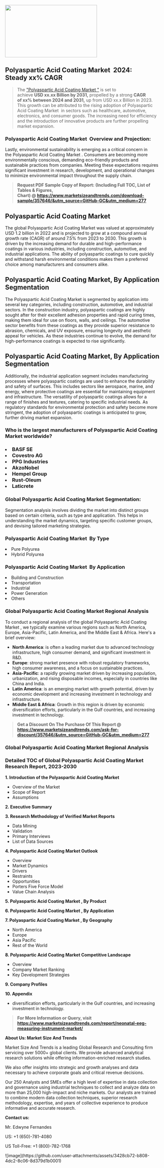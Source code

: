 <p><img class="alignnone size-medium wp-image-20088" src="https://ffe5etoiles.com/wp-content/uploads/2024/12/MST1-300x171.png" alt="" width="300" height="171" /></p><h2 id="ember46" class="ember-view reader-text-block__heading-2">Polyaspartic Acid Coating Market &nbsp;2024: Steady&nbsp;xx% CAGR</h2><blockquote id="ember47" class="ember-view reader-text-block__blockquote">The&nbsp;<a class="app-aware-link " href="https://www.marketsizeandtrends.com/download-sample/357646/&utm_source=GitHub-GC&utm_medium=277" target="_blank" data-test-app-aware-link="">"Polyaspartic Acid Coating Market "</a>&nbsp;is set to achieve&nbsp;<strong>USD&nbsp;xx.xx&nbsp;Billion by 2031,</strong>&nbsp;propelled by a strong&nbsp;<strong>CAGR of&nbsp;xx% between 2024 and 2031,</strong>&nbsp;up from USD xx.x Billion in 2023. This growth can be attributed to the rising adoption of&nbsp;Polyaspartic Acid Coating Market &nbsp;in sectors such as healthcare, automotive, electronics, and consumer goods. The increasing need for efficiency and the introduction of innovative products are further propelling market expansion.</blockquote><h3 id="ember48" class="ember-view reader-text-block__heading-3">Polyaspartic Acid Coating Market &nbsp;Overview and Projection:</h3><p id="ember49" class="ember-view reader-text-block__paragraph">Lastly, environmental sustainability is emerging as a critical concern in the&nbsp;Polyaspartic Acid Coating Market . Consumers are becoming more environmentally conscious, demanding eco-friendly products and sustainable practices from companies. Meeting these expectations requires significant investment in research, development, and operational changes to minimize environmental impact throughout the supply chain.</p><blockquote id="ember50" class="ember-view reader-text-block__blockquote"><strong>Request PDF Sample Copy of Report: (Including Full TOC, List of Tables &amp; Figures, Chart)&nbsp;@&nbsp;<strong><a href="https://www.marketsizeandtrends.com/download-sample/357646/&utm_source=GitHub-GC&utm_medium=277" target="_blank">https://www.marketsizeandtrends.com/download-sample/357646/&utm_source=GitHub-GC&utm_medium=277</a></strong></strong></blockquote><h3 class=""> <h2>Polyaspartic Acid Coating Market</h2><p>The global Polyaspartic Acid Coating Market was valued at approximately USD 1.2 billion in 2022 and is projected to grow at a compound annual growth rate (CAGR) of around 7.5% from 2023 to 2030. This growth is driven by the increasing demand for durable and high-performance coatings in various industries, including construction, automotive, and industrial applications. The ability of polyaspartic coatings to cure quickly and withstand harsh environmental conditions makes them a preferred choice among manufacturers and consumers alike.</p><h2>Polyaspartic Acid Coating Market, By Application Segmentation</h2><p>The Polyaspartic Acid Coating Market is segmented by application into several key categories, including construction, automotive, and industrial sectors. In the construction industry, polyaspartic coatings are highly sought after for their excellent adhesion properties and rapid curing times, making them ideal for use on floors, walls, and ceilings. The automotive sector benefits from these coatings as they provide superior resistance to abrasion, chemicals, and UV exposure, ensuring longevity and aesthetic appeal for vehicles. As these industries continue to evolve, the demand for high-performance coatings is expected to rise significantly.</p><h2>Polyaspartic Acid Coating Market, By Application Segmentation</h2><p>Additionally, the industrial application segment includes manufacturing processes where polyaspartic coatings are used to enhance the durability and safety of surfaces. This includes sectors like aerospace, marine, and energy, where protective coatings are essential for maintaining equipment and infrastructure. The versatility of polyaspartic coatings allows for a range of finishes and textures, catering to specific industrial needs. As regulatory standards for environmental protection and safety become more stringent, the adoption of polyaspartic coatings is anticipated to grow, further driving market expansion.</p></h3><h3 id="" class="">Who is the largest manufacturers of&nbsp;Polyaspartic Acid Coating Market  worldwide?</h3><h3 class=""></Li><Li>BASF SE</Li><Li> Covestro AG</Li><Li> PPG Industries</Li><Li> AkzoNobel</Li><Li> Hempel Group</Li><Li> Rust-Oleum</Li><Li> Laticrete</h3><h3 id="ember53" class="ember-view reader-text-block__heading-3">Global&nbsp;Polyaspartic Acid Coating Market  Segmentation:</h3><p id="ember54" class="ember-view reader-text-block__paragraph">Segmentation analysis involves dividing the market into distinct groups based on certain criteria, such as type and application. This helps in understanding the market dynamics, targeting specific customer groups, and devising tailored marketing strategies.</p><h3 id="" class="">Polyaspartic Acid Coating Market &nbsp;By Type</h3><p></Li><Li>Pure Polyurea</Li><Li> Hybrid Polyurea</p><h3 id="" class="">Polyaspartic Acid Coating Market &nbsp;By Application</h3><p class=""></Li><Li>Building and Construction</Li><Li> Transportation</Li><Li> Industrial</Li><Li> Power Generation</Li><Li> Others</p><h3 id="ember62" class="ember-view reader-text-block__heading-3">Global Polyaspartic Acid Coating Market  Regional Analysis</h3><p id="ember63" class="ember-view reader-text-block__paragraph">To conduct a regional analysis of the global Polyaspartic Acid Coating Market , we typically examine various regions such as North America, Europe, Asia-Pacific, Latin America, and the Middle East &amp; Africa. Here's a brief overview:</p><ul><li><strong>North America</strong>: is often a leading market due to advanced technology infrastructure, high consumer demand, and significant investment in R&amp;D.</li><li><strong>Europe</strong>: strong market presence with robust regulatory frameworks, high consumer awareness, and a focus on sustainable practices.</li><li><strong>Asia-Pacific</strong>: a rapidly growing market driven by increasing population, urbanization, and rising disposable incomes, especially in countries like China and India.</li><li><strong>Latin America</strong>: is an emerging market with growth potential, driven by economic development and increasing investment in technology and infrastructure.</li><li><strong>Middle East &amp; Africa</strong>: Growth in this region is driven by economic diversification efforts, particularly in the Gulf countries, and increasing investment in technology.</li></ul><blockquote id="ember61" class="ember-view reader-text-block__blockquote"><strong>Get a Discount On The Purchase Of This Report @ <strong><a href="https://html-cleaner.com/" target="">https://www.marketsizeandtrends.com/ask-for-discount/357646/&utm_source=GitHub-GC&utm_medium=277</a></strong></strong></blockquote><h3 id="ember62" class="ember-view reader-text-block__heading-3">Global Polyaspartic Acid Coating Market  Regional Analysis</h3><h3 id="" class="">Detailed TOC of Global Polyaspartic Acid Coating Market  Research Report, 2023-2030</h3><p id="" class=""><strong>1. Introduction of the Polyaspartic Acid Coating Market </strong></p><ul><li>Overview of the Market</li><li>Scope of Report</li><li>Assumptions</li></ul><p id="" class=""><strong>2. Executive Summary</strong></p><p id="" class=""><strong>3. Research Methodology of Verified Market Reports</strong></p><ul><li>Data Mining</li><li>Validation</li><li>Primary Interviews</li><li>List of Data Sources</li></ul><p id="" class=""><strong>4. Polyaspartic Acid Coating Market  Outlook</strong></p><ul><li>Overview</li><li>Market Dynamics</li><li>Drivers</li><li>Restraints</li><li>Opportunities</li><li>Porters Five Force Model</li><li>Value Chain Analysis</li></ul><p id="" class=""><strong>5. Polyaspartic Acid Coating Market , By Product</strong></p><p id="" class=""><strong>6. Polyaspartic Acid Coating Market , By Application</strong></p><p id="" class=""><strong>7. Polyaspartic Acid Coating Market , By Geography</strong></p><ul><li>North America</li><li>Europe</li><li>Asia Pacific</li><li>Rest of the World</li></ul><p id="" class=""><strong>8. Polyaspartic Acid Coating Market  Competitive Landscape</strong></p><ul><li>Overview</li><li>Company Market Ranking</li><li>Key Development Strategies</li></ul><p id="" class=""><strong>9. Company Profiles</strong></p><p id="" class=""><strong>10. Appendix</strong></p><ul><li>diversification efforts, particularly in the Gulf countries, and increasing investment in technology.</li></ul><blockquote id="ember65" class="ember-view reader-text-block__blockquote"><strong>For More Information or Query, visit <strong><strong><a href="https://html-cleaner.com/" target="">https://www.marketsizeandtrends.com/report/neonatal-eeg-measuring-instrument-market/</a></strong></strong></strong></blockquote><p id="" class=""><strong>About Us: Market Size And Trends</strong></p><p id="" class="">Market Size And Trends is a leading Global Research and Consulting firm servicing over 5000+ global clients. We provide advanced analytical research solutions while offering information-enriched research studies.</p><p id="" class="">We also offer insights into strategic and growth analyses and data necessary to achieve corporate goals and critical revenue decisions.</p><p id="" class="">Our 250 Analysts and SMEs offer a high level of expertise in data collection and governance using industrial techniques to collect and analyze data on more than 25,000 high-impact and niche markets. Our analysts are trained to combine modern data collection techniques, superior research methodology, expertise, and years of collective experience to produce informative and accurate research.</p><p id="" class=""><strong>Contact us:</strong></p><p id="" class="">Mr. Edwyne Fernandes</p><p id="" class="">US: +1 (650)-781-4080</p><p id="" class="">US Toll-Free: +1 (800)-782-1768</p>
![image](https://github.com/user-attachments/assets/3428cb72-b808-4dc2-8c06-8d379d1b0001)
